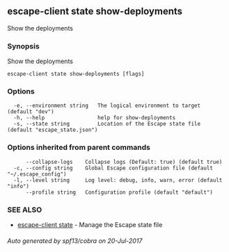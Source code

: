 ## escape-client state show-deployments

Show the deployments

### Synopsis


Show the deployments

```
escape-client state show-deployments [flags]
```

### Options

```
  -e, --environment string   The logical environment to target (default "dev")
  -h, --help                 help for show-deployments
  -s, --state string         Location of the Escape state file (default "escape_state.json")
```

### Options inherited from parent commands

```
      --collapse-logs    Collapse logs (Default: true) (default true)
  -c, --config string    Global Escape configuration file (default "~/.escape_config")
  -l, --level string     Log level: debug, info, warn, error (default "info")
      --profile string   Configuration profile (default "default")
```

### SEE ALSO
* [escape-client state](escape-client_state.md)	 - Manage the Escape state file

###### Auto generated by spf13/cobra on 20-Jul-2017
